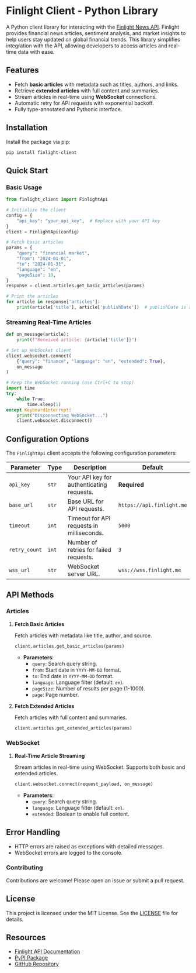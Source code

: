 # Finlight Client - Python Library

<!-- ![PyPI - Python Version](https://img.shields.io/pypi/pyversions/finlight-client)
![PyPI](https://img.shields.io/pypi/v/finlight-client)
![License](https://img.shields.io/github/license/jubeiargh/finlight-client) -->

A Python client library for interacting with the [Finlight News API](https://finlight.me). Finlight provides financial news articles, sentiment analysis, and market insights to help users stay updated on global financial trends. This library simplifies integration with the API, allowing developers to access articles and real-time data with ease.

## Features

- Fetch **basic articles** with metadata such as titles, authors, and links.
- Retrieve **extended articles** with full content and summaries.
- Stream articles in real-time using **WebSocket** connections.
- Automatic retry for API requests with exponential backoff.
- Fully type-annotated and Pythonic interface.

## Installation

Install the package via pip:

```bash
pip install finlight-client
```

## Quick Start

### Basic Usage

```python
from finlight_client import FinlightApi

# Initialize the client
config = {
    "api_key": "your_api_key",  # Replace with your API key
}
client = FinlightApi(config)

# Fetch basic articles
params = {
    "query": "financial market",
    "from": "2024-01-01",
    "to": "2024-01-31",
    "language": "en",
    "pageSize": 10,
}
response = client.articles.get_basic_articles(params)

# Print the articles
for article in response['articles']:
    print(article['title'], article['publishDate'])  # publishDate is a datetime object
```

### Streaming Real-Time Articles

```python
def on_message(article):
    print(f"Received article: {article['title']}")

# Set up WebSocket client
client.websocket.connect(
    {"query": "finance", "language": "en", "extended": True},
    on_message
)

# Keep the WebSocket running (use Ctrl+C to stop)
import time
try:
    while True:
        time.sleep(1)
except KeyboardInterrupt:
    print("Disconnecting WebSocket...")
    client.websocket.disconnect()
```

## Configuration Options

The `FinlightApi` client accepts the following configuration parameters:

| Parameter     | Type  | Description                               | Default                   |
| ------------- | ----- | ----------------------------------------- | ------------------------- |
| `api_key`     | `str` | Your API key for authenticating requests. | **Required**              |
| `base_url`    | `str` | Base URL for API requests.                | `https://api.finlight.me` |
| `timeout`     | `int` | Timeout for API requests in milliseconds. | `5000`                    |
| `retry_count` | `int` | Number of retries for failed requests.    | `3`                       |
| `wss_url`     | `str` | WebSocket server URL.                     | `wss://wss.finlight.me`   |

## API Methods

### Articles

1. **Fetch Basic Articles**

   Fetch articles with metadata like title, author, and source.

   ```python
   client.articles.get_basic_articles(params)
   ```

   - **Parameters**:
     - `query`: Search query string.
     - `from`: Start date in `YYYY-MM-DD` format.
     - `to`: End date in `YYYY-MM-DD` format.
     - `language`: Language filter (default: `en`).
     - `pageSize`: Number of results per page (1-1000).
     - `page`: Page number.

2. **Fetch Extended Articles**

   Fetch articles with full content and summaries.

   ```python
   client.articles.get_extended_articles(params)
   ```

### WebSocket

1. **Real-Time Article Streaming**

   Stream articles in real-time using WebSocket. Supports both basic and extended articles.

   ```python
   client.websocket.connect(request_payload, on_message)
   ```

   - **Parameters**:
     - `query`: Search query string.
     - `language`: Language filter (default: `en`).
     - `extended`: Boolean to enable full content.

## Error Handling

- HTTP errors are raised as exceptions with detailed messages.
- WebSocket errors are logged to the console.

### Contributing

Contributions are welcome! Please open an issue or submit a pull request.

## License

This project is licensed under the MIT License. See the [LICENSE](LICENSE) file for details.

## Resources

- [Finlight API Documentation](https://docs.finlight.me)
- [PyPI Package](https://pypi.org/project/finlight-client)
- [GitHub Repository](https://github.com/jubeiargh/finlight-client-py)
